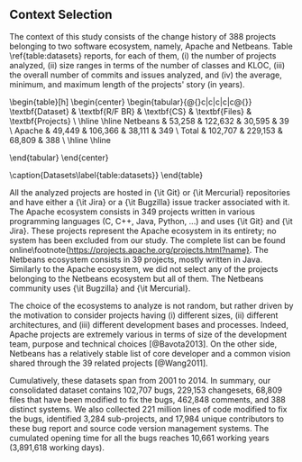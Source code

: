## Context Selection

The context of this study consists of the change history of 388 projects belonging to two software ecosystem, namely, Apache and Netbeans.
Table \ref{table:datasets} reports, for each of them, (i) the number of projects analyzed, (ii) size ranges in terms of the number of classes and KLOC, (iii) the overall number of commits and issues analyzed, and (iv) the average, minimum, and maximum length of the projects' story (in years).

\begin{table}[h]
\begin{center}
\begin{tabular}{@{}c|c|c|c|c@{}}
\textbf{Dataset} & \textbf{R/F BR} & \textbf{CS} & \textbf{Files} & \textbf{Projects} \\ \hline \hline
Netbeans         & 53,258          & 122,632     & 30,595         & 39                \\
Apache           & 49,449          & 106,366     & 38,111         & 349               \\
Total            & 102,707         & 229,153     & 68,809         & 388               \\ \hline \hline

\end{tabular}
\end{center}

\caption{Datasets\label{table:datasets}}
\end{table}


All the analyzed projects are hosted in {\it Git} or {\it Mercurial} repositories and have either a {\it Jira} or a {\it Bugzilla} issue tracker associated with it.
The Apache ecosystem consists in 349 projects written in various programming languages (C, C++, Java, Python, ...) and uses {\it Git} and {\it Jira}.
These projects represent the Apache ecosystem in its entirety; no system has been excluded from our study.
The complete list can be found online\footnote{https://projects.apache.org/projects.html?name}.
The Netbeans ecosystem consists in 39 projects, mostly written in Java.
Similarly to the Apache ecosystem, we did not select any of the projects belonging to the Netbeans ecosystem but all of them.
The Netbeans community uses {\it Bugzilla} and {\it Mercurial}.

The choice of the ecosystems to analyze is not random, but rather driven by the motivation to consider projects having (i) different sizes, (ii) different architectures, and (iii) different development bases and processes.
Indeed, Apache projects are extremely various in terms of size of the development team, purpose and technical choices [@Bavota2013].
On the other side, Netbeans has a relatively stable list of core developer and a common vision shared through the 39 related projects [@Wang2011].

Cumulatively, these datasets span from 2001 to 2014. In summary, our consolidated dataset contains 102,707 bugs, 229,153 changesets, 68,809 files that have been modified to fix the bugs, 462,848 comments, and 388 distinct systems.
We also collected 221 million lines of code modified to fix the bugs, identified 3,284 sub-projects, and 17,984 unique contributors to these bug report and source code version management systems.
The cumulated opening time for all the bugs reaches 10,661 working years (3,891,618 working days).
